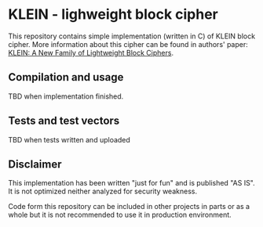# KLEIN - lighweight block cipher

This repository contains simple implementation (written in C) of KLEIN block cipher. More information about this cipher can be found in authors' paper: [KLEIN: A New Family of Lightweight Block Ciphers](https://research.utwente.nl/files/5095831/The_KLEIN_Block_Cipher.pdf).

## Compilation and usage

TBD when implementation finished.

## Tests and test vectors

TBD when tests written and uploaded

## Disclaimer

This implementation has been written "just for fun" and is published "AS IS". It is not optimized neither analyzed for security weakness.

Code form this repository can be included in other projects in parts or as a whole but it is not recommended to use it in production environment.
